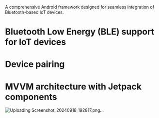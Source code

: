 A comprehensive Android framework designed for seamless integration of Bluetooth-based IoT devices.

# Bluetooth Low Energy (BLE) support for IoT devices
# Device pairing
# MVVM architecture with Jetpack components

![Uploading Screenshot_20240918_192817.png…]()

